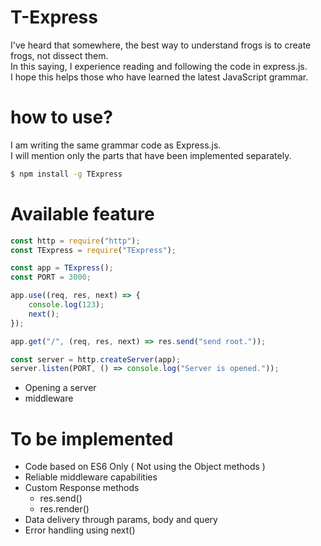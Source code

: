 # T-Express

I've heard that somewhere, the best way to understand frogs is to create frogs, not dissect them.  
In this saying, I experience reading and following the code in express.js.  
I hope this helps those who have learned the latest JavaScript grammar.

# how to use?

I am writing the same grammar code as Express.js.  
I will mention only the parts that have been implemented separately.

```bash
$ npm install -g TExpress
```

# Available feature

```javascript
const http = require("http");
const TExpress = require("TExpress");

const app = TExpress();
const PORT = 3000;

app.use((req, res, next) => {
    console.log(123);
    next();
});

app.get("/", (req, res, next) => res.send("send root."));

const server = http.createServer(app);
server.listen(PORT, () => console.log("Server is opened."));
```

-   Opening a server
-   middleware

# To be implemented

-   Code based on ES6 Only ( Not using the Object methods )
-   Reliable middleware capabilities
-   Custom Response methods
    -   res.send()
    -   res.render()
-   Data delivery through params, body and query
-   Error handling using next()
